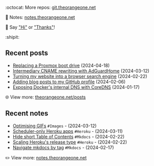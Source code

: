 <!-- Automatically generated - do not edit directly -->

:octocat: More repos: [git.theorangeone.net](https://git.theorangeone.net/)

:pencil: Notes: [notes.theorangeone.net](https://notes.theorangeone.net/)

:wave: Say ["Hi"](https://theorangeone.net/contact/) or ["Thanks"](https://theorangeone.net/support/)!

:shipit:

## Recent posts


- [Replacing a Proxmox boot drive](https://theorangeone.net/posts/proxmox-boot-drive-replacement/) (2024-04-18)
- [Intermediary CNAME rewriting with AdGuardHome](https://theorangeone.net/posts/adguardhome-cname-rewriting/) (2024-03-12)
- [Turning my website into a browser search engine](https://theorangeone.net/posts/opensearch-browser-search-engine/) (2024-02-22)
- [Adding blog posts to my GitHub profile](https://theorangeone.net/posts/github-readme-blog-posts/) (2024-02-06)
- [Exposing Docker's internal DNS with CoreDNS](https://theorangeone.net/posts/expose-docker-internal-dns/) (2024-01-17)

:globe_with_meridians: View more: [theorangeone.net/posts](https://theorangeone.net/posts/)

## Recent notes


- [Optimising GIFs](https://notes.theorangeone.net/notes/gif-optimisation/) `#Images` - (2024-03-12)
- [Scheduler-only Heroku apps](https://notes.theorangeone.net/notes/infrastructure/heroku-scheduler-only-apps/) `#Heroku` - (2024-03-11)
- [Hide short Table of Contents](https://notes.theorangeone.net/notes/mkdocs-conditionally-hide-toc/) `#Mkdocs` - (2024-02-22)
- [Scaling Heroku's release type](https://notes.theorangeone.net/notes/infrastructure/heroku-release-type/) `#Heroku` - (2024-02-22)
- [Navigate mkdocs by tag](https://notes.theorangeone.net/notes/mkdocs-nav-by-tag/) `#Mkdocs` - (2024-02-17)

:pencil2: View more: [notes.theorangeone.net](https://notes.theorangeone.net/)